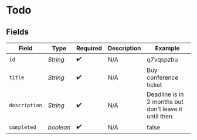 # Todo


## Fields

| Field                                                  | Type                                                   | Required                                               | Description                                            | Example                                                |
| ------------------------------------------------------ | ------------------------------------------------------ | ------------------------------------------------------ | ------------------------------------------------------ | ------------------------------------------------------ |
| `id`                                                   | *String*                                               | :heavy_check_mark:                                     | N/A                                                    | q7vqspzbu                                              |
| `title`                                                | *String*                                               | :heavy_check_mark:                                     | N/A                                                    | Buy conference ticket                                  |
| `description`                                          | *String*                                               | :heavy_check_mark:                                     | N/A                                                    | Deadline is in 2 months but don't leave it until then. |
| `completed`                                            | *boolean*                                              | :heavy_check_mark:                                     | N/A                                                    | false                                                  |